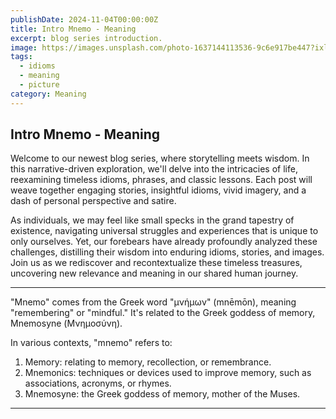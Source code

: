 ```yaml
---
publishDate: 2024-11-04T00:00:00Z
title: Intro Mnemo - Meaning
excerpt: blog series introduction.
image: https://images.unsplash.com/photo-1637144113536-9c6e917be447?ixlib=rb-4.0.3&ixid=M3wxMjA3fDB8MHxwaG90by1wYWdlfHx8fGVufDB8fHx8fA%3D%3D&auto=format&fit=crop&w=1674&q=80
tags:
  - idioms
  - meaning
  - picture
category: Meaning
---
```


## Intro Mnemo - Meaning

Welcome to our newest blog series, where storytelling meets wisdom. In this narrative-driven exploration, we'll delve into the intricacies of life, reexamining timeless idioms, phrases, and classic lessons. Each post will weave together engaging stories, insightful idioms, vivid imagery, and a dash of personal perspective and satire.

As individuals, we may feel like small specks in the grand tapestry of existence, navigating universal struggles and experiences that is unique to only ourselves. Yet, our forebears have already profoundly analyzed these challenges, distilling their wisdom into enduring idioms, stories, and images. Join us as we rediscover and recontextualize these timeless treasures, uncovering new relevance and meaning in our shared human journey.


---

"Mnemo" comes from the Greek word "μνήμων" (mnēmōn), meaning "remembering" or "mindful." It's related to the Greek goddess of memory, Mnemosyne (Μνημοσύνη).

In various contexts, "mnemo" refers to:

1. Memory: relating to memory, recollection, or remembrance.
2. Mnemonics: techniques or devices used to improve memory, such as associations, acronyms, or rhymes.
3. Mnemosyne: the Greek goddess of memory, mother of the Muses.

---